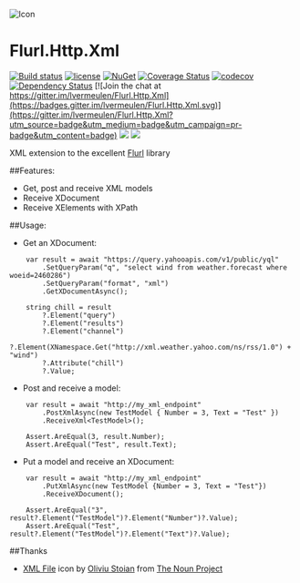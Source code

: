 ![Icon](http://i.imgur.com/llEKpRL.png?1) 
# Flurl.Http.Xml
[![Build status](https://ci.appveyor.com/api/projects/status/16qwl13xsaylb450?svg=true)](https://ci.appveyor.com/project/lvermeulen/flurl-http-xml) [![license](https://img.shields.io/github/license/lvermeulen/Flurl.Http.Xml.svg?maxAge=2592000)](https://github.com/lvermeulen/Flurl.Http.Xml/blob/master/LICENSE) [![NuGet](https://img.shields.io/nuget/v/Flurl.Http.Xml.svg?maxAge=86400)](https://www.nuget.org/packages/Flurl.Http.Xml/) [![Coverage Status](https://coveralls.io/repos/github/lvermeulen/Flurl.Http.Xml/badge.svg?branch=master)](https://coveralls.io/github/lvermeulen/Flurl.Http.Xml?branch=master)  [![codecov](https://codecov.io/gh/lvermeulen/Flurl.Http.Xml/branch/master/graph/badge.svg)](https://codecov.io/gh/lvermeulen/Flurl.Http.Xml) [![Dependency Status](https://dependencyci.com/github/lvermeulen/Flurl.Http.Xml/badge)](https://dependencyci.com/github/lvermeulen/Flurl.Http.Xml) [![Join the chat at https://gitter.im/lvermeulen/Flurl.Http.Xml](https://badges.gitter.im/lvermeulen/Flurl.Http.Xml.svg)](https://gitter.im/lvermeulen/Flurl.Http.Xml?utm_source=badge&utm_medium=badge&utm_campaign=pr-badge&utm_content=badge) ![](https://img.shields.io/badge/.net-4.5-yellowgreen.svg) ![](https://img.shields.io/badge/netstandard-1.4-yellowgreen.svg)

XML extension to the excellent [Flurl](https://github.com/tmenier/Flurl) library

##Features:
* Get, post and receive XML models
* Receive XDocument
* Receive XElements with XPath

##Usage:

* Get an XDocument:
~~~~
    var result = await "https://query.yahooapis.com/v1/public/yql"
        .SetQueryParam("q", "select wind from weather.forecast where woeid=2460286")
        .SetQueryParam("format", "xml")
        .GetXDocumentAsync();

    string chill = result
        ?.Element("query")
        ?.Element("results")
        ?.Element("channel")
        ?.Element(XNamespace.Get("http://xml.weather.yahoo.com/ns/rss/1.0") + "wind")
        ?.Attribute("chill")
        ?.Value;
~~~~

* Post and receive a model:
~~~~
    var result = await "http://my_xml_endpoint"
        .PostXmlAsync(new TestModel { Number = 3, Text = "Test" })
        .ReceiveXml<TestModel>();

    Assert.AreEqual(3, result.Number);
    Assert.AreEqual("Test", result.Text);
~~~~

* Put a model and receive an XDocument:
~~~~
    var result = await "http://my_xml_endpoint"
        .PutXmlAsync(new TestModel {Number = 3, Text = "Test"})
        .ReceiveXDocument();

    Assert.AreEqual("3", result?.Element("TestModel")?.Element("Number")?.Value);
    Assert.AreEqual("Test", result?.Element("TestModel")?.Element("Text")?.Value);
~~~~

##Thanks
* [XML File](https://thenounproject.com/term/xml-file/320630/) icon by [Oliviu Stoian](https://thenounproject.com/smashicons/) from [The Noun Project](https://thenounproject.com)
